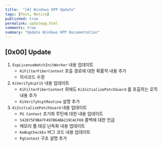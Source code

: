 ```yaml
---
title:  "[#] Windows KPP Update"
tags: [Post, Notice]
published: true
permalink: updatepg.html
comments: true
summary: "Update Windows KPP Documentation"
---
```


## [0x00] Update

1. `ExpLicenseWatchInitWorker` 내용 업데이트
   - `KiFilterFiberContext` 호출 경로에 대한 확률적 내용 추가
   - 의사코드 수정
2. `KiVerifyXcpt15` 내용 업데이트
   - `KiFilterFiberContext` 외에도 `KiInitializePatchGuard` 를 호출하는 로직 내용 추가
   - `KiVerifyXcptRoutine` 설명 추가
3. `KiInitializePatchGuard` 내용 업데이트
   - `PG Context` 초기화 루틴에 대한 내용 업데이트
   - `542875F9B47F497B64BA219CACF69` 콜백에 대한 언급
   - 메모리 풀 태깅 난독화 내용 업데이트
   - `KeBugCheckEx` 버그 코드 내용 업데이트
   - `PgContext` 구조 설명 추가



